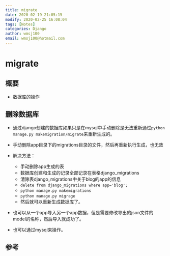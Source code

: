 ```yaml
---
title: migrate
date: 2020-02-19 21:05:15
modify: 2020-02-25 16:08:04 
tags: [Notes]
categories: Django
author: wmsj100
email: wmsj100@hotmail.com
---
```


# migrate

## 概要

- 数据库的操作

## 删除数据库

- 通过django创建的数据库如果只是在mysql中手动删除是无法重新通过`python manage.py makemigration/migrate`来重新生成的。
- 手动删除app目录下的migrations目录的文件，然后再重新执行生成，也无效
- 解决方法：
	- 手动删除app生成的表
	- 数据库创建和生成的记录全部记录在表格django_migrations
	- 清除表django_migrations中关于blog的app的信息
	- `delete from django_migrations where app='blog';`
	- `python manage.py makemigrations`
	- `python manage.py migrage`
	- 然后就可以重新生成数据库了。

- 也可以从一个app导入另一个app数据，但是需要修改导出的json文件的model的名称，然后导入就成功了。
- 也可以通过mysql来操作。

## 参考

